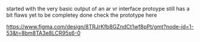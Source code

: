 started with the very basic output of an ar vr 
interface protoype still has a bit flaws yet to be completey done 
check the prototype here

https://www.figma.com/design/8TRJrKfb8GZndCt1wf8pPt/gmt?node-id=1-53&t=8bm8TA3e8LCR95s6-0
